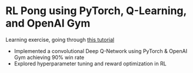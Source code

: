 # RL Pong using PyTorch, Q-Learning, and OpenAI Gym

Learning exercise, going through [this tutorial](https://youtu.be/vaVBd9H2eHE?si=2ZJsKvLJFUNNXZyp)

- Implemented a convolutional Deep Q-Network using PyTorch & OpenAI Gym achieving 90% win rate
- Explored hyperparameter tuning and reward optimization in RL
